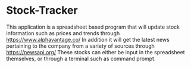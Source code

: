 # Stock-Tracker
This application is a spreadsheet based program that will update stock information such as prices and trends through https://www.alphavantage.co/
In addition it will get the latest news pertaining to the company from a variety of sources through https://newsapi.org/
These stocks can either be input in the spreadsheet themselves, or through a terminal such as command prompt. 
